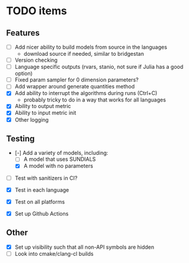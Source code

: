 # TODO items

## Features
- [ ] Add nicer ability to build models from source in the languages
    - download source if needed, similar to bridgestan
- [ ] Version checking
- [ ] Language specific outputs (rvars, stanio, not sure if Julia has a good option)
- [ ] Fixed param sampler for 0 dimension parameters?
- [ ] Add wrapper around generate quantities method
- [x] Add ability to interrupt the algorithms during runs (Ctrl+C)
    - probably tricky to do in a way that works for all languages
- [x] Ability to output metric
- [x] Ability to input metric init
- [x] Other logging

## Testing
- [-] Add a variety of models, including:
    - [ ] A model that uses SUNDIALS
    - [x] A model with no parameters
- [ ] Test with sanitizers in CI?
- [x] Test in each language
- [x] Test on all platforms
- [x] Set up Github Actions


## Other
- [x] Set up visibility such that all non-API symbols are hidden
- [ ] Look into cmake/clang-cl builds
